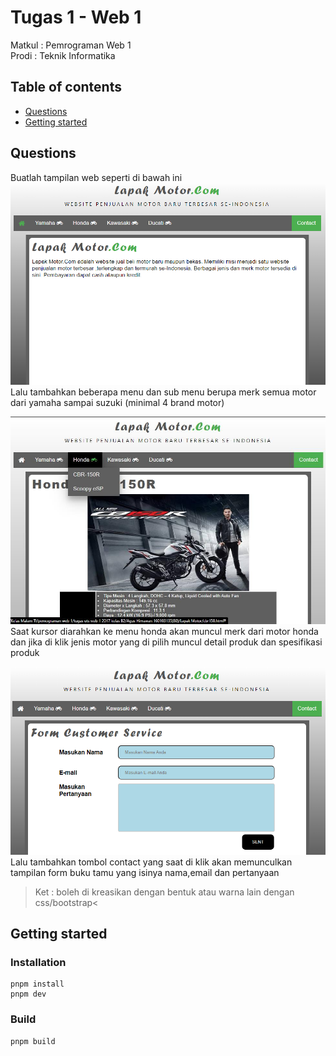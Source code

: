 # Tugas 1 - Web 1

Matkul : Pemrograman Web 1 </br> Prodi : Teknik Informatika

## Table of contents

- [Questions](#questions)
- [Getting started](#getting-started)

## Questions

Buatlah tampilan web seperti di bawah ini ![home page](./src/images/1.png) Lalu
tambahkan beberapa menu dan sub menu berupa merk semua motor dari yamaha sampai
suzuki (minimal 4 brand motor)

![home page](./src/images/2.png) Saat kursor diarahkan ke menu honda akan muncul
merk dari motor honda dan jika di klik jenis motor yang di pilih muncul detail
produk dan spesifikasi produk

![home page](./src/images/3.png) Lalu tambahkan tombol contact yang saat di klik
akan memunculkan tampilan form buku tamu yang isinya nama,email dan pertanyaan

> Ket : boleh di kreasikan dengan bentuk atau warna lain dengan css/bootstrap<

## Getting started

### Installation

```shell
pnpm install
pnpm dev
```

### Build

```shell
pnpm build
```
